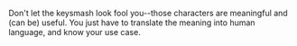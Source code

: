 <!-- pick regex. understand regex. use gist format here to write a very very long explanation. -->

<!-- # Title -->
<!-- is intro necessary? -->
<!-- don't forget code snippet. and the markdown for code snippets. -->

<!-- ## Summary -->
<!-- what it says on the tin -->
Don't let the keysmash look fool you--those characters are meaningful and (can be) useful. You just have to translate the meaning into human language, and know your use case.

<!-- ## Table of Contents -->
<!-- how long is this going to be?? -->
<!-- - [Anchors](#anchors) -->
<!-- - [Quantifiers](#quantifiers) -->
<!-- - [Grouping Constructs](#grouping-constructs) -->
<!-- - [Bracket Expressions](#bracket-expressions) -->
<!-- - [Character Classes](#character-classes) -->
<!-- - [The OR Operator](#the-or-operator) -->
<!-- - [Flags](#flags) -->
<!-- - [Character Escapes](#character-escapes) -->

<!-- ## Regex Components -->

<!-- ### Anchors -->

<!-- ### Quantifiers -->

<!-- ### Grouping Constructs -->

<!-- ### Bracket Expressions -->

<!-- ### Character Classes -->

<!-- ### The OR Operator -->

<!-- ### Flags -->

<!-- ### Character Escapes -->


<!-- ## Author -->
<!-- about me (SHORT i hope. how do you write these without sounding either arrogant or miserable???), link to github profile -->